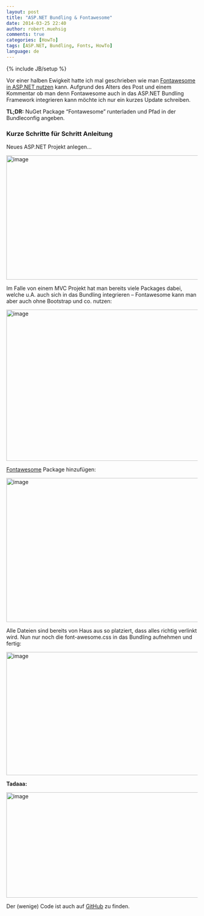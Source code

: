 ```yaml
---
layout: post
title: "ASP.NET Bundling & Fontawesome"
date: 2014-03-25 22:40
author: robert.muehsig
comments: true
categories: [HowTo]
tags: [ASP.NET, Bundling, Fonts, HowTo]
language: de
---
```

{% include JB/setup %}
<p>Vor einer halben Ewigkeit hatte ich mal geschrieben wie man <a href="http://blog.codeinside.eu/2012/04/09/iconfont-font-awesome-in-asp-net-nutzen/comment-page-1/#comment-261654">Fontawesome in ASP.NET nutzen</a> kann. Aufgrund des Alters des Post und einem Kommentar ob man denn Fontawesome auch in das ASP.NET Bundling Framework integrieren kann möchte ich nur ein kurzes Update schreiben.</p> <p><strong>TL;DR:</strong> NuGet Package “Fontawesome” runterladen und Pfad in der Bundleconfig angeben.</p> <h3>Kurze Schritte für Schritt Anleitung</h3> <p>Neues ASP.NET Projekt anlegen…</p> <p><a href="{{BASE_PATH}}/assets/wp-images/image2004.png"><img title="image" style="border-top: 0px; border-right: 0px; background-image: none; border-bottom: 0px; padding-top: 0px; padding-left: 0px; border-left: 0px; display: inline; padding-right: 0px" border="0" alt="image" src="{{BASE_PATH}}/assets/wp-images/image_thumb1140.png" width="570" height="328"></a></p> <p>Im Falle von einem MVC Projekt hat man bereits viele Packages dabei, welche u.A. auch sich in das Bundling integrieren – Fontawesome kann man aber auch ohne Bootstrap und co. nutzen:</p> <p><a href="{{BASE_PATH}}/assets/wp-images/image2005.png"><img title="image" style="border-top: 0px; border-right: 0px; background-image: none; border-bottom: 0px; padding-top: 0px; padding-left: 0px; border-left: 0px; display: inline; padding-right: 0px" border="0" alt="image" src="{{BASE_PATH}}/assets/wp-images/image_thumb1141.png" width="570" height="399"></a></p> <p><a href="http://www.nuget.org/packages/FontAwesome/">Fontawesome</a> Package hinzufügen:</p> <p><a href="{{BASE_PATH}}/assets/wp-images/image2006.png"><img title="image" style="border-top: 0px; border-right: 0px; background-image: none; border-bottom: 0px; padding-top: 0px; padding-left: 0px; border-left: 0px; display: inline; padding-right: 0px" border="0" alt="image" src="{{BASE_PATH}}/assets/wp-images/image_thumb1142.png" width="570" height="380"></a></p> <p>Alle Dateien sind bereits von Haus aus so platziert, dass alles richtig verlinkt wird. Nun nur noch die font-awesome.css in das Bundling aufnehmen und fertig:</p> <p><a href="{{BASE_PATH}}/assets/wp-images/image2007.png"><img title="image" style="border-top: 0px; border-right: 0px; background-image: none; border-bottom: 0px; padding-top: 0px; padding-left: 0px; border-left: 0px; display: inline; padding-right: 0px" border="0" alt="image" src="{{BASE_PATH}}/assets/wp-images/image_thumb1143.png" width="570" height="325"></a></p> <p><strong>Tadaaa:</strong></p> <p><a href="{{BASE_PATH}}/assets/wp-images/image2008.png"><img title="image" style="border-top: 0px; border-right: 0px; background-image: none; border-bottom: 0px; padding-top: 0px; padding-left: 0px; border-left: 0px; display: inline; padding-right: 0px" border="0" alt="image" src="{{BASE_PATH}}/assets/wp-images/image_thumb1144.png" width="570" height="278"></a></p> <p>Der (wenige) Code ist auch auf <a href="https://github.com/Code-Inside/Samples/tree/master/2014/FontawesomeDemo">GitHub</a> zu finden.</p>
